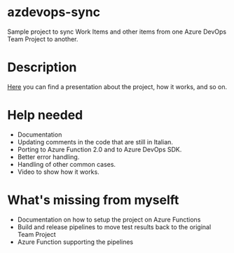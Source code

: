 # azdevops-sync
Sample project to sync Work Items and other items from one Azure DevOps Team Project to another.

# Description
[Here](https://www.slideshare.net/geniodelmale/azure-devops-realtime-work-item-sync-the-good-the-bad-the-ugly) you can find a presentation about the project, how it works, and so on.

# Help needed
- Documentation
- Updating comments in the code that are still in Italian.
- Porting to Azure Function 2.0 and to Azure DevOps SDK.
- Better error handling.
- Handling of other common cases.
- Video to show how it works.

# What's missing from myselft
- Documentation on how to setup the project on Azure Functions
- Build and release pipelines to move test results back to the original Team Project
- Azure Function supporting the pipelines
